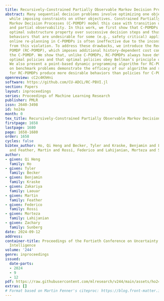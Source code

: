 ```yaml
---
title: Recursively-Constrained Partially Observable Markov Decision Processes
abstract: Many sequential decision problems involve optimizing one objective function
  while imposing constraints on other objectives. Constrained Partially Observable
  Markov Decision Processes (C-POMDP) model this case with transition uncertainty
  and partial observability. In this work, we first show that C-POMDPs violate the
  optimal substructure property over successive decision steps and thus may exhibit
  behaviors that are undesirable for some (e.g., safety critical) applications. Additionally,
  online re-planning in C-POMDPs is often ineffective due to the inconsistency resulting
  from this violation. To address these drawbacks, we introduce the Recursively-Constrained
  POMDP (RC-POMDP), which imposes additional history-dependent cost constraints on
  the C-POMDP. We show that, unlike C-POMDPs, RC-POMDPs always have deterministic
  optimal policies and that optimal policies obey Bellman’s principle of optimality.
  We also present a point-based dynamic programming algorithm for RC-POMDPs. Evaluations
  on benchmark problems demonstrate the efficacy of our algorithm and show that policies
  for RC-POMDPs produce more desirable behaviors than policies for C-POMDPs.
openreview: cC2c4KhHni
software: https://github.com/CU-ADCL/RC-PBVI.jl
section: Papers
layout: inproceedings
series: Proceedings of Machine Learning Research
publisher: PMLR
issn: 2640-3498
id: ho24a
month: 0
tex_title: Recursively-Constrained Partially Observable Markov Decision Processes
firstpage: 1658
lastpage: 1680
page: 1658-1680
order: 1658
cycles: false
bibtex_author: Ho, Qi Heng and Becker, Tyler and Kraske, Benjamin and Laouar, Zakariya
  and Feather, Martin and Rossi, Federico and Lahijanian, Morteza and Sunberg, Zachary
author:
- given: Qi Heng
  family: Ho
- given: Tyler
  family: Becker
- given: Benjamin
  family: Kraske
- given: Zakariya
  family: Laouar
- given: Martin
  family: Feather
- given: Federico
  family: Rossi
- given: Morteza
  family: Lahijanian
- given: Zachary
  family: Sunberg
date: 2024-09-12
address:
container-title: Proceedings of the Fortieth Conference on Uncertainty in Artificial
  Intelligence
volume: '244'
genre: inproceedings
issued:
  date-parts:
  - 2024
  - 9
  - 12
pdf: https://raw.githubusercontent.com/mlresearch/v244/main/assets/ho24a/ho24a.pdf
extras: []
# Format based on Martin Fenner's citeproc: https://blog.front-matter.io/posts/citeproc-yaml-for-bibliographies/
---
```

